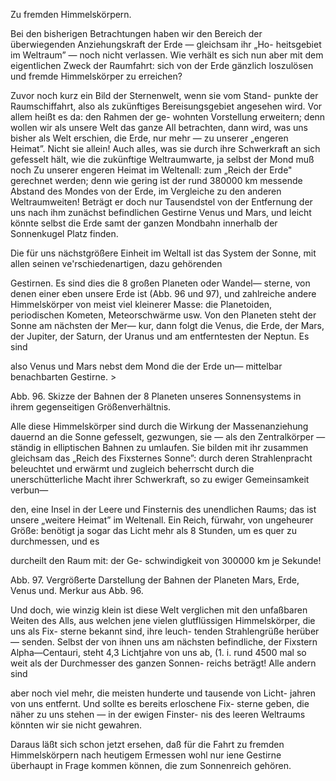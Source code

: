 Zu fremden Himmelskörpern.

Bei den bisherigen Betrachtungen haben wir den Bereich der
überwiegenden Anziehungskraft der Erde — gleichsam ihr „Ho-
heitsgebiet im Weltraum” — noch nicht verlassen. Wie verhält
es sich nun aber mit dem eigentlichen Zweck der Raumfahrt:
sich von der Erde gänzlich loszulösen und fremde Himmelskörper
zu erreichen?

Zuvor noch kurz ein Bild der Sternenwelt, wenn sie vom Stand-
punkte der Raumschiffahrt, also als zukünftiges Bereisungsgebiet
angesehen wird. Vor allem heißt es da: den Rahmen der ge-
wohnten Vorstellung erweitern; denn wollen wir als unsere Welt
das ganze All betrachten, dann wird, was uns bisher als Welt
erschien, die Erde, nur mehr — zu unserer „engeren Heimat”.
Nicht sie allein! Auch alles, was sie durch ihre Schwerkraft an
sich gefesselt hält, wie die zukünftige Weltraumwarte, ja selbst
der Mond muß noch Zu unserer engeren Heimat im Weltenall:
zum „Reich der Erde" gerechnet werden; denn wie gering ist
der rund 380000 km messende Abstand des Mondes von der Erde,
im Vergleiche zu den anderen Weltraumweiten! Beträgt er doch
nur Tausendstel von der Entfernung der uns nach ihm zunächst
befindlichen Gestirne Venus und Mars, und leicht könnte selbst
die Erde samt der ganzen Mondbahn innerhalb der Sonnenkugel
Platz finden.

Die für uns nächstgrößere Einheit im Weltall ist das System
der Sonne, mit allen seinen ve'rschiedenartigen, dazu gehörenden

Gestirnen. Es sind dies die 8 großen Planeten oder Wandel—
sterne, von denen einer eben unsere Erde ist (Abb. 96 und 97),
und zahlreiche andere Himmelskörper von meist viel kleinerer
Masse: die Planetoiden, periodischen Kometen, Meteorschwärme
usw. Von den Planeten steht der Sonne am nächsten der Mer—
kur, dann folgt die Venus, die Erde, der Mars, der Jupiter, der
Saturn, der Uranus und am entferntesten der Neptun. Es sind

also Venus und Mars nebst dem Mond die der Erde un—
mittelbar benachbarten Gestirne. >

<bild>
<bu>Abb. 96. Skizze der Bahnen der 8 Planeten unseres Sonnensystems in ihrem
gegenseitigen Größenverhältnis.</bu>

Alle diese Himmelskörper sind durch die Wirkung der
Massenanziehung dauernd an die Sonne gefesselt, gezwungen, sie
— als den Zentralkörper — ständig in elliptischen Bahnen zu
umlaufen. Sie bilden mit ihr zusammen gleichsam das „Reich
des Fixsternes Sonne”: durch deren Strahlenpracht beleuchtet
und erwärmt und zugleich beherrscht durch die unerschütterliche
Macht ihrer Schwerkraft, so zu ewiger Gemeinsamkeit verbun—

den, eine Insel in der Leere und Finsternis des unendlichen
Raums; das ist unsere „weitere Heimat” im Weltenall. Ein
Reich, fürwahr, von ungeheurer Größe: benötigt ja sogar das
Licht mehr als 8 Stunden, um es quer zu durchmessen, und es

durcheilt den Raum mit: der Ge-
schwindigkeit von 300000 km
je Sekunde!

<bild>
<bu>Abb. 97. Vergrößerte Darstellung der
Bahnen der Planeten Mars, Erde, Venus
und. Merkur aus Abb. 96.</bu>

Und doch, wie winzig klein
ist diese Welt verglichen mit den
unfaßbaren Weiten des Alls, aus
welchen jene vielen glutflüssigen
Himmelskörper, die uns als Fix-
sterne bekannt sind, ihre leuch-
tenden Strahlengrüße herüber—
senden. Selbst der von ihnen
uns am nächsten befindliche, der
Fixstern Alpha—Centauri, steht
4,3 Lichtjahre von uns ab, (1. i.
rund 4500 mal so weit als der
Durchmesser des ganzen Sonnen-
reichs beträgt! Alle andern sind

aber noch viel mehr, die meisten hunderte und tausende von Licht-
jahren von uns entfernt. Und sollte es bereits erloschene Fix-
sterne geben, die näher zu uns stehen — in der ewigen Finster-
nis des leeren Weltraums könnten wir sie nicht gewahren.

Daraus läßt sich schon jetzt ersehen, daß für die Fahrt zu fremden
Himmelskörpern nach heutigem Ermessen wohl nur iene Gestirne
überhaupt in Frage kommen können, die zum Sonnenreich gehören.

